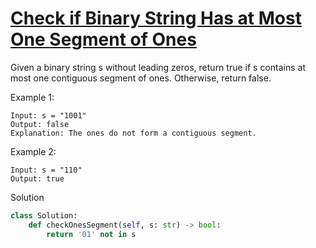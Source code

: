 # [Check if Binary String Has at Most One Segment of Ones](https://leetcode.com/problems/check-if-binary-string-has-at-most-one-segment-of-ones/)

Given a binary string s without leading zeros, return true if s contains at most one contiguous segment of ones. 
Otherwise, return false.

Example 1:
```
Input: s = "1001"
Output: false
Explanation: The ones do not form a contiguous segment.
```
Example 2:
```
Input: s = "110"
Output: true
```
Solution
```python
class Solution:
    def checkOnesSegment(self, s: str) -> bool:
        return '01' not in s
```

